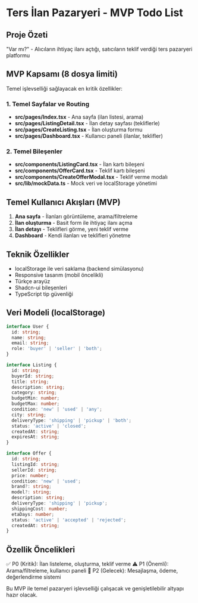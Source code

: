 # Ters İlan Pazaryeri - MVP Todo List

## Proje Özeti
"Var mı?" - Alıcıların ihtiyaç ilanı açtığı, satıcıların teklif verdiği ters pazaryeri platformu

## MVP Kapsamı (8 dosya limiti)
Temel işlevselliği sağlayacak en kritik özellikler:

### 1. Temel Sayfalar ve Routing
- **src/pages/Index.tsx** - Ana sayfa (ilan listesi, arama)
- **src/pages/ListingDetail.tsx** - İlan detay sayfası (tekliflerle)
- **src/pages/CreateListing.tsx** - İlan oluşturma formu
- **src/pages/Dashboard.tsx** - Kullanıcı paneli (ilanlar, teklifler)

### 2. Temel Bileşenler
- **src/components/ListingCard.tsx** - İlan kartı bileşeni
- **src/components/OfferCard.tsx** - Teklif kartı bileşeni
- **src/components/CreateOfferModal.tsx** - Teklif verme modalı
- **src/lib/mockData.ts** - Mock veri ve localStorage yönetimi

## Temel Kullanıcı Akışları (MVP)
1. **Ana sayfa** - İlanları görüntüleme, arama/filtreleme
2. **İlan oluşturma** - Basit form ile ihtiyaç ilanı açma
3. **İlan detayı** - Teklifleri görme, yeni teklif verme
4. **Dashboard** - Kendi ilanları ve teklifleri yönetme

## Teknik Özellikler
- localStorage ile veri saklama (backend simülasyonu)
- Responsive tasarım (mobil öncelikli)
- Türkçe arayüz
- Shadcn-ui bileşenleri
- TypeScript tip güvenliği

## Veri Modeli (localStorage)
```typescript
interface User {
  id: string;
  name: string;
  email: string;
  role: 'buyer' | 'seller' | 'both';
}

interface Listing {
  id: string;
  buyerId: string;
  title: string;
  description: string;
  category: string;
  budgetMin: number;
  budgetMax: number;
  condition: 'new' | 'used' | 'any';
  city: string;
  deliveryType: 'shipping' | 'pickup' | 'both';
  status: 'active' | 'closed';
  createdAt: string;
  expiresAt: string;
}

interface Offer {
  id: string;
  listingId: string;
  sellerId: string;
  price: number;
  condition: 'new' | 'used';
  brand?: string;
  model?: string;
  description: string;
  deliveryType: 'shipping' | 'pickup';
  shippingCost: number;
  etaDays: number;
  status: 'active' | 'accepted' | 'rejected';
  createdAt: string;
}
```

## Özellik Öncelikleri
✅ P0 (Kritik): İlan listeleme, oluşturma, teklif verme
⚠️ P1 (Önemli): Arama/filtreleme, kullanıcı paneli
🔄 P2 (Gelecek): Mesajlaşma, ödeme, değerlendirme sistemi

Bu MVP ile temel pazaryeri işlevselliği çalışacak ve genişletilebilir altyapı hazır olacak.